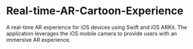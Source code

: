 # Real-time-AR-Cartoon-Experience
A real-time AR experience for iOS devices using Swift and iOS ARKit. The application leverages the iOS mobile camera to provide users with an immersive AR experience.
